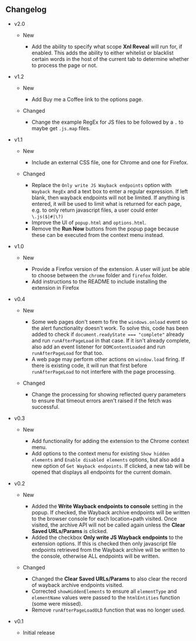 ## Changelog

- v2.0

  - New

    - Add the ability to specify what scope **Xnl Reveal** will run for, if enabled. This adds the ability to either whitelist or blacklist certain words in the host of the current tab to determine whether to process the page or not.

- v1.2

  - New

    - Add Buy me a Coffee link to the options page.

  - Changed

    - Change the example RegEx for JS files to be followed by a `.` to maybe get `.js.map` files.

- v1.1

  - New

    - Include an external CSS file, one for Chrome and one for Firefox.

  - Changed

    - Replace the `Only write JS Wayback endpoints` option with `Wayback RegEx` and a text box to enter a regular expression. If left blank, then wayback endpoints will not be limited. If anything is entered, it will be used to limit what is returned for each page, e.g. to only return javascript files, a user could enter `\.js($|#|\?)`
    - Improve the UI of `popup.html` and `options.html`.
    - Remove the **Run Now** buttons from the popup page because these can be executed from the context menu instead.

- v1.0

  - New

    - Provide a Firefox version of the extension. A user will just be able to choose between the `chrome` folder and `firefox` folder.
    - Add instructions to the README to include installing the extension in Firefox

- v0.4

  - New

    - Some web pages don't seem to fire the `windows.onload` event so the alert functionality doesn't work. To solve this, code has been added to check if `document.readyState === "complete"` already and run `runAfterPageLoad` in that case. If it isn't already complete, also add an event listener for `DOMContentLoaded` and run `runAfterPageLoad` for that too.
    - A web page may perform other actions on `window.load` firing. If there is existing code, it will run that first before `runAfterPageLoad` to not interfere with the page processing.

  - Changed

    - Change the processing for showing reflected query parameters to ensure that timeout errors aren't raised if the fetch was successful.

- v0.3

  - New

    - Add functionality for adding the extension to the Chrome context menu.
    - Add options to the context menu for existing `Show hidden elements` and `Enable disabled elements` options, but also add a new option of `Get Wayback endpoints`. If clicked, a new tab will be opened that displays all endpoints for the current domain.

- v0.2

  - New

    - Added the **Write Wayback endpoints to console** setting in the popup. If checked, the Wayback archive endpoints will be written to the browser console for each location+path visited. Once visited, the archive API will not be called again unless the **Clear Saved URLs/Params** is clicked.
    - Added the checkbox **Only write JS Wayback endpoints** to the extension options. If this is checked then only javascript file endpoints retrieved from the Wayback archive will be written to the console, otherwise ALL endpoints will be written.

  - Changed

    - Changed the **Clear Saved URLs/Params** to also clear the record of wayback archive endpoints visited.
    - Corrected `showHiddenElements` to ensure all `elementType` and `elementName` values were passed to the `htmlEntities` function (some were missed).
    - Remove `runAfterPageLoadOLD` function that was no longer used.

- v0.1
  - Initial release
